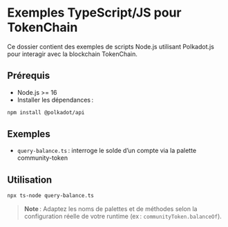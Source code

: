 # Exemples TypeScript/JS pour TokenChain

Ce dossier contient des exemples de scripts Node.js utilisant Polkadot.js pour interagir avec la blockchain TokenChain.

## Prérequis
- Node.js >= 16
- Installer les dépendances :

```bash
npm install @polkadot/api
```

## Exemples
- `query-balance.ts` : interroge le solde d’un compte via la palette community-token

## Utilisation

```bash
npx ts-node query-balance.ts
```

> **Note** : Adaptez les noms de palettes et de méthodes selon la configuration réelle de votre runtime (ex : `communityToken.balanceOf`).
